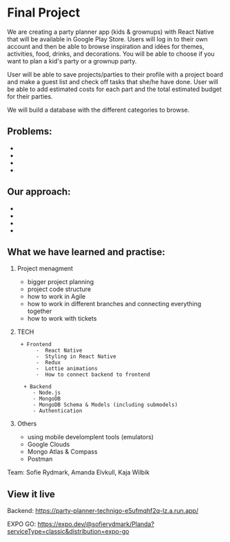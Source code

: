 # Final Project
We are creating a party planner app (kids & grownups) with React Native that will be available in Google Play Store. Users will log in to their own account and then be able to browse inspiration and idées for themes, activities, food, drinks, and decorations. You will be able to choose if you want to plan a kid's party or a grownup party. 

User will be able to save projects/parties to their profile with a project board and make a guest list and check off tasks that she/he have done. User will be able to add estimated costs for each part and the total estimated budget for their parties. 

We will build a database with the different categories to browse.

Problems: 
-
-
-
-
-

Our approach:
-
-
-
-
-

<h2> What we have learned and practise: </h2>

1. Project menagment 
      - bigger project planning
      - project code structure
      - how to work in Agile
      - how to work in different branches and connecting everything together 
      - how to work with tickets

2. TECH

        + Frontend 
             -  React Native 
             -  Styling in React Native 
             -  Redux 
             -  Lottie animations 
             -  How to connect backend to frontend 

         + Backend 
            - Node.js
            - MongoDB
            - MongoDB Schema & Models (including submodels) 
            - Authentication  
      
3. Others

     - using mobile develomplent tools (emulators) 
     - Google Clouds 
     - Mongo Atlas & Compass 
     - Postman

Team: Sofie Rydmark, Amanda Elvkull, Kaja Wilbik

## View it live
Backend: https://party-planner-technigo-e5ufmqhf2q-lz.a.run.app/

EXPO GO: https://expo.dev/@sofierydmark/Planda?serviceType=classic&distribution=expo-go
